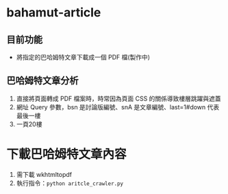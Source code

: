 # bahamut-article
## 目前功能
* 將指定的巴哈姆特文章下載成一個 PDF 檔(製作中)

## 巴哈姆特文章分析
1. 直接將頁面轉成 PDF 檔案時，時常因為頁面 CSS 的關係導致樓層跳躍與遮蓋
2. 網址 Query 參數，bsn 是討論版編號、snA 是文章編號、last=1#down 代表最後一樓
3. 一頁20樓

# 下載巴哈姆特文章內容
1. 需下載 wkhtmltopdf
2. 執行指令：`python aritcle_crawler.py`